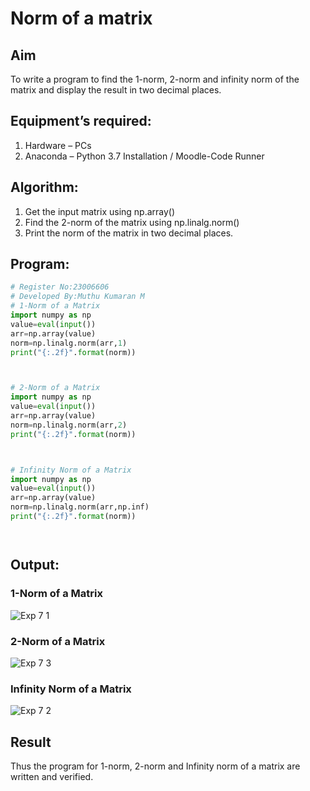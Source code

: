 # Norm of a matrix
## Aim
To write a program to find the 1-norm, 2-norm and infinity norm of the matrix and display the result in two decimal places.
## Equipment’s required:
1.	Hardware – PCs
2.	Anaconda – Python 3.7 Installation / Moodle-Code Runner
## Algorithm:
1. Get the input matrix using np.array()   
2. Find the 2-norm of the matrix using np.linalg.norm()
3. Print the norm of the matrix in two decimal places.
## Program:
```Python
# Register No:23006606
# Developed By:Muthu Kumaran M
# 1-Norm of a Matrix
import numpy as np
value=eval(input())
arr=np.array(value)
norm=np.linalg.norm(arr,1)
print("{:.2f}".format(norm))



# 2-Norm of a Matrix
import numpy as np
value=eval(input())
arr=np.array(value)
norm=np.linalg.norm(arr,2)
print("{:.2f}".format(norm))



# Infinity Norm of a Matrix
import numpy as np
value=eval(input())
arr=np.array(value)
norm=np.linalg.norm(arr,np.inf)
print("{:.2f}".format(norm))




```
## Output:
### 1-Norm of a Matrix
![Exp 7 1](https://github.com/Muthu-Kumaran-M/Norm-of-a-matrix/assets/144979439/0a0905f3-333d-494f-b42c-16a224656424)


### 2-Norm of a Matrix
![Exp 7 3](https://github.com/Muthu-Kumaran-M/Norm-of-a-matrix/assets/144979439/d7ca657f-2497-4384-a3df-a1c964f6a8c3)


### Infinity Norm of a Matrix
![Exp 7 2](https://github.com/Muthu-Kumaran-M/Norm-of-a-matrix/assets/144979439/f56d99fb-1a9d-4ad2-9bc3-945bdb0a6908)


## Result
Thus the program for 1-norm, 2-norm and Infinity norm of a matrix are written and verified.
